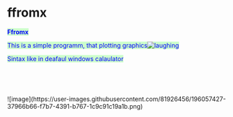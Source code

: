 # ffromx
<p><strong><span style="color: #0000ff; background-color: #ccffcc;">Ffromx</span></strong></p>
<p><span style="color: #0000ff; background-color: #ccffcc;">This is a simple programm, that plotting graphics<img src="https://html5-editor.net/tinymce/plugins/emoticons/img/smiley-laughing.gif" alt="laughing" /></span></p>
<p><span style="color: #0000ff; background-color: #ccffcc;">Sintax like in deafaul windows calaulator</span></p>
<p>&nbsp;</p>
<p>&nbsp;</p>
![image](https://user-images.githubusercontent.com/81926456/196057427-37966b66-f7b7-4391-b767-1c9c91c19a1b.png)
